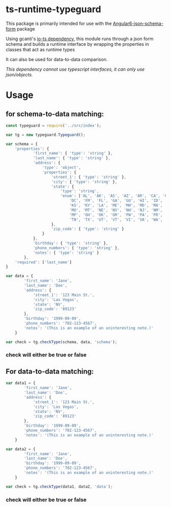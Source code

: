 # ts-runtime-typeguard

This package is primarily intended for use with the [Angular6-json-schema-form](npmjs.com/package/angular6-json-schema-form) package 

Using gcanti's [io-ts dependency](github.com/gcanti/io-ts), this module runs through a json form schema and builds
a runtime interface by wrapping the properties in classes that act as runtime types

It can also be used for data-to-data comparison.

*This dependency cannot use typescript interfaces, it can only use json/objects.*

# Usage 

## for schema-to-data matching: ##

``` js
const typeguard = require('../src/index');

var tg = new typeguard.Typeguard();

var schema = {
    'properties': {
            'first_name': { 'type': 'string' },
            'last_name': { 'type': 'string' },
            'address': {
                'type': 'object',
                'properties': {
                    'street_1': { 'type': 'string' },
                    'city': { 'type': 'string' },
                    'state': {
                        'type': 'string',
                        'enum': ['AL', 'AK', 'AS', 'AZ', 'AR', 'CA', 'CO', 'CT', 'DE',
                            'DC', 'FM', 'FL', 'GA', 'GU', 'HI', 'ID', 'IL', 'IN', 'IA',
                            'KS', 'KY', 'LA', 'ME', 'MH', 'MD', 'MA', 'MI', 'MN', 'MS',
                            'MO', 'MT', 'NE', 'NV', 'NH', 'NJ', 'NM', 'NY', 'NC', 'ND',
                            'MP', 'OH', 'OK', 'OR', 'PW', 'PA', 'PR', 'RI', 'SC', 'SD',
                            'TN', 'TX', 'UT', 'VT', 'VI', 'VA', 'WA', 'WV', 'WI', 'WY']
                    },
                    'zip_code': { 'type': 'string' }
                }
            },
            'birthday': { 'type': 'string' },
            'phone_numbers': { 'type': 'string' },
            'notes': { 'type': 'string' }
        },
    'required': ['last_name']
}

var data = {
        'first_name': 'Jane',
        'last_name': 'Doe',
        'address': {
            'street_1': '123 Main St.',
            'city': 'Las Vegas',
            'state': 'NV',
            'zip_code': '89123'
        },
        'birthday': '1999-09-09',
        'phone_numbers': '702-123-4567',
        'notes': '(This is an example of an uninteresting note.)'
    }

var check = tg.checkType(schema, data, 'schema');
```

### check will either be true or false ###

## For data-to-data matching: ##

``` js
var data1 = {
        'first_name': 'Jane',
        'last_name': 'Doe',
        'address': {
            'street_1': '123 Main St.',
            'city': 'Las Vegas',
            'state': 'NV',
            'zip_code': '89123'
        },
        'birthday': '1999-09-09',
        'phone_numbers': '702-123-4567',
        'notes': '(This is an example of an uninteresting note.)'
    }

var data2 = {
        'first_name': 'Jane',
        'last_name': 'Doe',
        'birthday': '1999-09-09',
        'phone_numbers': '702-123-4567',
        'notes': '(This is an example of an uninteresting note.)'
    }

var check = tg.checkType(data1, data2, 'data');
```
### check will either be true or false ###